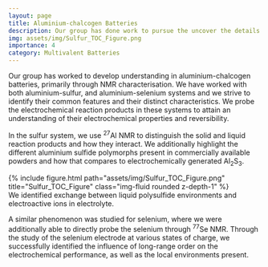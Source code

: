 ```yaml
---
layout: page
title: Aluminium-chalcogen Batteries
description: Our group has done work to pursue the uncover the details of Aluminium-chalcogen energy storage.
img: assets/img/Sulfur_TOC_Figure.png
importance: 4
category: Multivalent Batteries
---
```


Our group has worked to develop understanding in aluminium-chalcogen batteries, primarily through NMR characterisation. We have worked with both aluminium-sulfur, and aluminium-selenium systems and we strive to identify their common features and their distinct characteristics. We probe the electrochemical reaction products in these systems to attain an understanding of their electrochemical properties and reversibility.

In the sulfur system, we use <sup>27</sup>Al NMR to distinguish the solid and liquid reaction products and how they interact. We additionally highlight the different aluminium sulfide polymorphs present in commercially available powders and how that compares to electrochemically generated Al<sub>2</sub>S<sub>3</sub>.

<div class="row justify-content-sm-center">
    <div class="col-sm-8 mt-3 mt-md-0">
        {% include figure.html path="assets/img/Sulfur_TOC_Figure.png" title="Sulfur_TOC_Figure" class="img-fluid rounded z-depth-1" %}
    </div>
</div>
<div class="caption">
    We identified exchange between liquid polysulfide environments and electroactive ions in electrolyte.
</div>

A similar phenomenon was studied for selenium, where we were additionally able to directly probe the selenium through <sup>77</sup>Se NMR. Through the study of the selenium electrode at various states of charge, we successfully identified the influence of long-range order on the electrochemical performance, as well as the local environments present.
